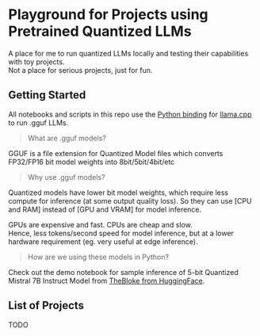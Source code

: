 # Playground for Projects using Pretrained Quantized LLMs
A place for me to run quantized LLMs locally and testing their capabilities with toy projects.<br>
Not a place for serious projects, just for fun.

## Getting Started
All notebooks and scripts in this repo use the [Python binding](https://github.com/abetlen/llama-cpp-python) for [llama.cpp](https://github.com/ggerganov/llama.cpp) to run .gguf LLMs.<br>

> What are .gguf models?

GGUF is a file extension for Quantized Model files which converts FP32/FP16 bit model weights into 8bit/5bit/4bit/etc 


> Why use .gguf models?

Quantized models have lower bit model weights, which require less compute for inference (at some output quality loss). So they can use [CPU and RAM] instead of [GPU and VRAM] for model inference. 

GPUs are expensive and fast. CPUs are cheap and slow.<br>
Hence, less tokens/second speed for model inference, but at a lower hardware requirement (eg. very useful at edge inference).

> How are we using these models in Python?

Check out the demo notebook for sample inference of 5-bit Quantized Mistral 7B Instruct Model from [TheBloke from HuggingFace](https://huggingface.co/TheBloke/Mistral-7B-Instruct-v0.1-GGUF).


## List of Projects
TODO